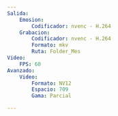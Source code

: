 ```yaml
---
Salida:
    Emosion:
        Codificador: nvenc - H.264
    Grabacion:
        Codificador: nvenc - H.264
        Formato: mkv
        Ruta: Folder_Mes
Video:
    FPS: 60
Avanzado:
    Video:
        Formato: NV12
        Espacio: 709
        Gama: Parcial

---
```

